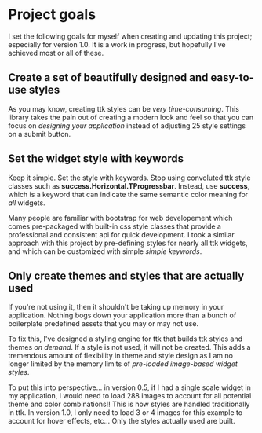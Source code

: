 # Project goals
  
I set the following goals for myself when creating and updating this project;
especially for version 1.0. It is a work in progress, but hopefully I've 
achieved most or all of these.

## Create a set of beautifully designed and easy-to-use styles

As you may know, creating ttk styles can be _very time-consuming_. This library 
takes the pain out of creating a modern look and feel so that you can focus on 
_designing your application_ instead of adjusting 25 style settings on a submit 
button.

## Set the widget style with keywords

Keep it simple. Set the style with keywords. Stop using convoluted ttk style 
classes such as **success.Horizontal.TProgressbar**. Instead, use **success**, 
which is a keyword that can indicate the same semantic color meaning for _all_ 
widgets.

Many people are familiar with bootstrap for web developement which comes 
pre-packaged with built-in css style classes that provide a professional and 
consistent api for quick development. I took a similar approach with this 
project by pre-defining styles for nearly all ttk widgets, and which can be 
customized with simple _simple keywords_.

## Only create themes and styles that are actually used

If you're not using it, then it shouldn't be taking up memory in your
application. Nothing bogs down your application more than a bunch of 
boilerplate predefined assets that you may or may not use. 

To fix this, I've designed a styling engine for ttk that builds ttk styles and 
themes _on demand_. If a style is not used, it will not be created. This adds a 
tremendous amount of flexibility in theme and style design as I am no longer 
limited by the memory limits of _pre-loaded image-based widget styles_. 

To put this into perspective... in version 0.5, if I had a single scale widget 
in my application, I would need to load 288 images to account for all potential 
theme and color combinations!! This is how styles are handled traditionally in 
ttk. In version 1.0, I only need to load 3 or 4 images for this example to 
account for hover effects, etc...  Only the styles actually used are built. 